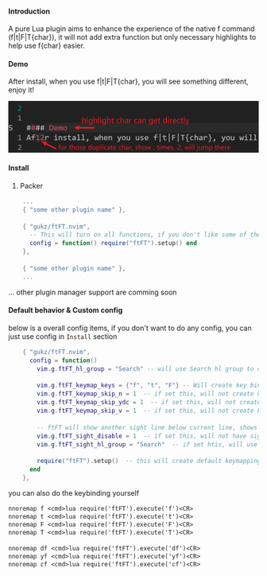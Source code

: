 #### Introduction
A pure Lua plugin aims to enhance the experience of the native f command (<number>f|t|F|T{char}),
it will not add extra function but only necessary highlights to help use f{char} easier.

#### Demo
After install, when you use f|t|F|T{char}, you will see something different, enjoy it!

![image](https://github.com/gukz/ftFT.nvim/blob/master/image/nvim_ftFT.png)

#### Install
1. Packer
``` lua
    ...
    { "some other plugin name" },

    { "gukz/ftFT.nvim",
      -- This will turn on all functions, if you don't like some of them, add more config to disable/change them
      config = function() require("ftFT").setup() end
    },

    { "some other plugin name" },
    ...
```
...
other plugin manager support are comming soon

#### Default behavior & Custom config
below is a overall config items, if you don't want to do any config, you can just use config in `Install` section
``` lua
    { "gukz/ftFT.nvim",
      config = function()
        vim.g.ftFT_hl_group = "Search" -- will use Search hl group to do the highlitgt

        vim.g.ftFT_keymap_keys = {"f", "t", "F"} -- Will create key binding for "f", "t", "F", but not "T"
        vim.g.ftFT_keymap_skip_n = 1  -- if set this, will not create key binding for ftFT in normal mode
        vim.g.ftFT_keymap_skip_ydc = 1  -- if set this, will not create key binding for [ydc][ftFT] in normal mode
        vim.g.ftFT_keymap_skip_v = 1  -- if set this, will not create key binding for ftFT in visual mode

        -- ftFT will show another sight line below current line, shows you how many `;` you need to jump there
        vim.g.ftFT_sight_disable = 1  -- if set this, will not have sight line
        vim.g.ftFT_sight_hl_group = "Search"  -- if set htis, will use other hl group for sight line

        require("ftFT").setup()  -- this will create default keymapping for you
      end
    },

```

you can also do the keybinding yourself
``` vim
nnoremap f <cmd>lua require('ftFT').execute('f')<CR>
nnoremap t <cmd>lua require('ftFT').execute('t')<CR>
nnoremap F <cmd>lua require('ftFT').execute('F')<CR>
nnoremap T <cmd>lua require('ftFT').execute('T')<CR>

nnoremap df <cmd>lua require('ftFT').execute('df')<CR>
nnoremap yf <cmd>lua require('ftFT').execute('yf')<CR>
nnoremap cf <cmd>lua require('ftFT').execute('cf')<CR>
```
